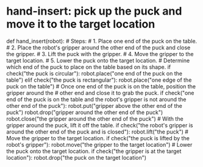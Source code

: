# hand-insert: pick up the puck and move it to the target location
def hand_insert(robot):
    # Steps:
    # 1. Place one end of the puck on the table.
    # 2. Place the robot's gripper around the other end of the puck and close the gripper.
    # 3. Lift the puck with the gripper.
    # 4. Move the gripper to the target location.
    # 5. Lower the puck onto the target location.
    # Determine which end of the puck to place on the table based on its shape.
    if check("the puck is circular"):
        robot.place("one end of the puck on the table")
    elif check("the puck is rectangular"):
        robot.place("one edge of the puck on the table")
    # Once one end of the puck is on the table, position the gripper around the
    # other end and close it to grab the puck.
    if check("one end of the puck is on the table and the robot's gripper is not around the other end of the puck"):
        robot.put("gripper above the other end of the puck")
        robot.drop("gripper around the other end of the puck")
        robot.close("the gripper around the other end of the puck")
    # With the gripper around the puck, lift it off the table.
    if check("the robot's gripper is around the other end of the puck and is closed"):
        robot.lift("the puck")
    # Move the gripper to the target location.
    if check("the puck is lifted by the robot's gripper"):
        robot.move("the gripper to the target location")
    # Lower the puck onto the target location.
    if check("the gripper is at the target location"):
        robot.drop("the puck on the target location")